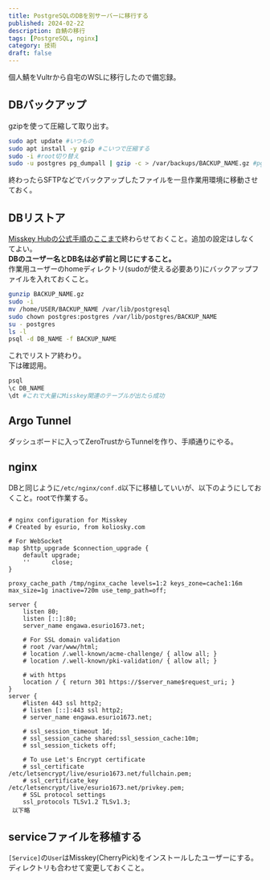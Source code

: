 ```yaml
---
title: PostgreSQLのDBを別サーバーに移行する
published: 2024-02-22
description: 自鯖の移行
tags: [PostgreSQL, nginx]
category: 技術
draft: false
---
```


個人鯖をVultrから自宅のWSLに移行したので備忘録。

## DBバックアップ
gzipを使って圧縮して取り出す。

```bash
sudo apt update #いつもの
sudo apt install -y gzip #こいつで圧縮する
sudo -i #root切り替え
sudo -u postgres pg_dumpall | gzip -c > /var/backups/BACKUP_NAME.gz #pg_dumpallでバックアップを取り、gzipで指定した場所に指定した形式で保存
```
終わったらSFTPなどでバックアップしたファイルを一旦作業用環境に移動させておく。

## DBリストア
[Misskey Hubの公式手順のここまで](https://misskey-hub.net/ja/docs/for-admin/install/guides/ubuntu-manual/#nginx%E3%81%AE%E8%A8%AD%E5%AE%9A)終わらせておくこと。追加の設定はしなくてよい。  
**DBのユーザー名とDB名は必ず前と同じにすること。**  
作業用ユーザーのhomeディレクトリ(sudoが使える必要あり)にバックアップファイルを入れておくこと。

```bash
gunzip BACKUP_NAME.gz
sudo -i
mv /home/USER/BACKUP_NAME /var/lib/postgresql
sudo chown postgres:postgres /var/lib/postgres/BACKUP_NAME
su - postgres
ls -l
psql -d DB_NAME -f BACKUP_NAME
```
これでリストア終わり。  
下は確認用。

```bash
psql
\c DB_NAME
\dt #これで大量にMisskey関連のテーブルが出たら成功
```

## Argo Tunnel
ダッシュボードに入ってZeroTrustからTunnelを作り、手順通りにやる。

## nginx
DBと同じように`/etc/nginx/conf.d`以下に移植していいが、以下のようにしておくこと。rootで作業する。
```

# nginx configuration for Misskey
# Created by esurio, from koliosky.com

# For WebSocket
map $http_upgrade $connection_upgrade {
    default upgrade;
    ''      close;
}

proxy_cache_path /tmp/nginx_cache levels=1:2 keys_zone=cache1:16m max_size=1g inactive=720m use_temp_path=off;

server {
    listen 80;
    listen [::]:80;
    server_name engawa.esurio1673.net;

    # For SSL domain validation
    # root /var/www/html;
    # location /.well-known/acme-challenge/ { allow all; }
    # location /.well-known/pki-validation/ { allow all; }

	# with https
    location / { return 301 https://$server_name$request_uri; }
}
server {
    #listen 443 ssl http2;
    # listen [::]:443 ssl http2;
    # server_name engawa.esurio1673.net;

    # ssl_session_timeout 1d;
    # ssl_session_cache shared:ssl_session_cache:10m;
    # ssl_session_tickets off;

    # To use Let's Encrypt certificate
    # ssl_certificate     /etc/letsencrypt/live/esurio1673.net/fullchain.pem;
    # ssl_certificate_key /etc/letsencrypt/live/esurio1673.net/privkey.pem;
    # SSL protocol settings
    ssl_protocols TLSv1.2 TLSv1.3;
 以下略

```

## serviceファイルを移植する
`[Service]`の`User`はMisskey(CherryPick)をインストールしたユーザーにする。ディレクトリも合わせて変更しておくこと。